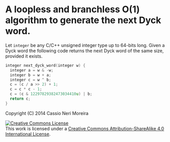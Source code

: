 A loopless and branchless O(1) algorithm to generate the next Dyck word.
=====

Let `integer` be any C/C++ unsigned integer type up to 64-bits long.
Given a Dyck word the following code returns the next Dyck word of the same size, provided it exists.
```C++
integer next_dyck_word(integer w) {
  integer a = w & -w;
  integer b = w + a;
  integer c = w ^ b;
  c = (c / a >> 2) + 1;
  c = c * c - 1;
  c = (c & 12297829382473034410u) | b;
  return c;
}
```

Copyright (C) 2014 Cassio Neri Moreira

<a rel="license" href="http://creativecommons.org/licenses/by-sa/4.0/"><img alt="Creative Commons License" style="border-width:0" src="http://i.creativecommons.org/l/by-sa/4.0/88x31.png" /></a><br />This work is licensed under a <a rel="license" href="http://creativecommons.org/licenses/by-sa/4.0/">Creative Commons Attribution-ShareAlike 4.0 International License</a>.
